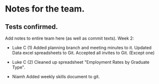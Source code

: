 # Notes for the team.
Tests confirmed.
---
Add notes to entire team here (as well as commit texts).
Week 2:
- Luke C (1)
Added planning branch and meeting minutes to it.
Updated Data excel spreadsheets to Git.
Accepted all invites to Git. (Except one)

- Luke C (2)
Cleaned up spreadsheet "Employment Rates by Graduate Type".

- Niamh
Added weekly skills document to git.
